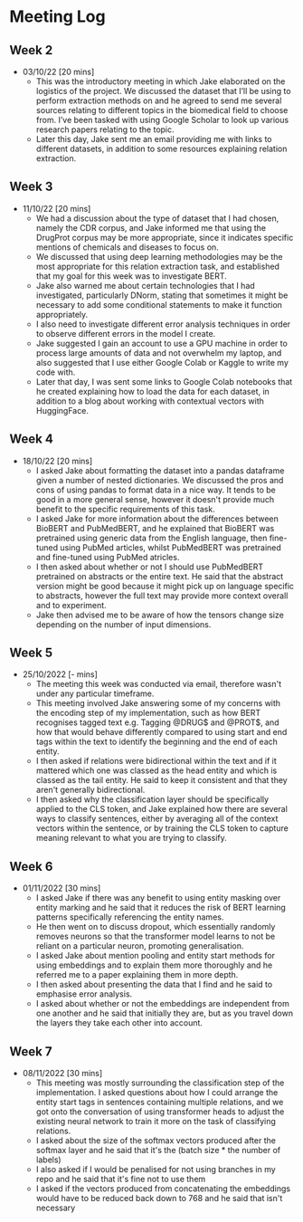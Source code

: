 # Meeting Log

## Week 2
* 03/10/22 [20 mins]
    * This was the introductory meeting in which Jake elaborated on the logistics of the project. We discussed the dataset that I’ll be using to perform extraction methods on and he agreed to send me several sources relating to different topics in the biomedical field to choose from. I’ve been tasked with using Google Scholar to look up various research papers relating to the topic.
    * Later this day, Jake sent me an email providing me with links to different datasets, in addition to some resources explaining relation extraction.

## Week 3
* 11/10/22 [20 mins]
    * We had a discussion about the type of dataset that I had chosen, namely the CDR corpus, and Jake informed me that using the DrugProt corpus may be more appropriate, since it indicates specific mentions of chemicals and diseases to focus on.
    * We discussed that using deep learning methodologies may be the most appropriate for this relation extraction task, and established that my goal for this week was to investigate BERT.
    * Jake also warned me about certain technologies that I had investigated, particularly DNorm, stating that sometimes it might be necessary to add some conditional statements to make it function appropriately.
    * I also need to investigate different error analysis techniques in order to observe different errors in the model I create.
    * Jake suggested I gain an account to use a GPU machine in order to process large amounts of data and not overwhelm my laptop, and also suggested that I use either Google Colab or Kaggle to write my code with.
    * Later that day, I was sent some links to Google Colab notebooks that he created explaining how to load the data for each dataset, in addition to a blog about working with contextual vectors with HuggingFace.

## Week 4
* 18/10/22 [20 mins]
    * I asked Jake about formatting the dataset into a pandas dataframe given a number of nested dictionaries. We discussed the pros and cons of using pandas to format data in a nice way. It tends to be good in a more general sense, however it doesn't provide much benefit to the specific requirements of this task.
    * I asked Jake for more information about the differences between BioBERT and PubMedBERT, and he explained that BioBERT was pretrained using generic data from the English language, then fine-tuned using PubMed articles, whilst PubMedBERT was pretrained and fine-tuned using PubMed atricles.
    * I then asked about whether or not I should use PubMedBERT pretrained on abstracts or the entire text. He said that the abstract version might be good because it might pick up on language specific to abstracts, however the full text may provide more context overall and to experiment.
    * Jake then advised me to be aware of how the tensors change size depending on the number of input dimensions.

## Week 5
* 25/10/2022 [- mins]
    * The meeting this week was conducted via email, therefore wasn't under any particular timeframe.
    * This meeting involved Jake answering some of my concerns with the encoding step of my implementation, such as how BERT recognises tagged text e.g. Tagging @DRUG$ and @PROT$, and how that would behave differently compared to using start and end tags within the text to identify the beginning and the end of each entity.
    * I then asked if relations were bidirectional within the text and if it mattered which one was classed as the head entity and which is classed as the tail entity. He said to keep it consistent and that they aren't generally bidirectional.
    * I then asked why the classification layer should be specifically applied to the CLS token, and Jake explained how there are several ways to classify sentences, either by averaging all of the context vectors within the sentence, or by training the CLS token to capture meaning relevant to what you are trying to classify.

## Week 6
* 01/11/2022 [30 mins]
    * I asked Jake if there was any benefit to using entity masking over entity marking and he said that it reduces the risk of BERT learning patterns specifically referencing the entity names.
    * He then went on to discuss dropout, which essentially randomly removes neurons so that the transformer model learns to not be reliant on a particular neuron, promoting generalisation.
    * I asked Jake about mention pooling and entity start methods for using embeddings and to explain them more thoroughly and he referred me to a paper explaining them in more depth.
    * I then asked about presenting the data that I find and he said to emphasise error analysis.
    * I asked about whether or not the embeddings are independent from one another and he said that initially they are, but as you travel down the layers they take each other into account.

## Week 7
* 08/11/2022 [30 mins]
    * This meeting was mostly surrounding the classification step of the implementation. I asked questions about how I could arrange the entity start tags in sentences containing multiple relations, and we got onto the conversation of using transformer heads to adjust the existing neural network to train it more on the task of classifying relations.
    * I asked about the size of the softmax vectors produced after the softmax layer and he said that it's the (batch size * the number of labels)
    * I also asked if I would be penalised for not using branches in my repo and he said that it's fine not to use them
    * I asked if the vectors produced from concatenating the embeddings would have to be reduced back down to 768 and he said that isn't necessary